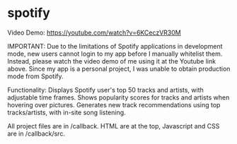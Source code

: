 # spotify
Video Demo: <https://youtube.com/watch?v=6KCeczVR30M>

IMPORTANT: Due to the limitations of Spotify applications in development mode, new users cannot login to my app before I manually whitelist them.
Instead, please watch the video demo of me using it at the Youtube link above.
Since my app is a personal project, I was unable to obtain production mode from Spotify.

Functionality: 
Displays Spotify user's top 50 tracks and artists, with adjustable time frames.
Shows popularity scores for tracks and artists when hovering over pictures.
Generates new track recommendations using top tracks/artists, with in-site song listening.

All project files are in /callback.
HTML are at the top, Javascript and CSS are in /callback/src.
